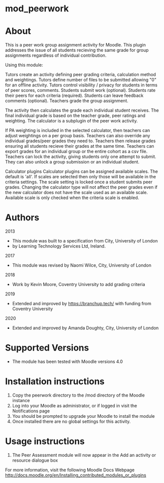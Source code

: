 # mod_peerwork

About
=====

This is a peer work group assignment activity for Moodle.
This plugin addresses the issue of all students recieving the same grade for group assignments regardless of individual contribution.

Using this module:

Tutors create an activity defining peer grading criteria, calculation method and weightings.
Tutors define number of files to be submitted allowing "0" for an offline activity.
Tutors control visibility / privacy for students in terms of peer scores, comments.
Students submit work (optional).
Students rate their peers for each criteria (required).
Students can leave feedback comments (optional). 
Teachers grade the group assignment.

The activity then calculates the grade each individual student receives.
The final individual grade is based on the teacher grade, peer ratings and weighting. The calculator is a subplugin of the peer work activity.

If PA weighting is included in the selected calculator, then teachers can adjust weightings on a per group basis. Teachers can also override any individual grades/peer grades they need to.
Teachers then release grades ensuring all students recieve their grades at the same time.
Teachers can export grades for an individual group or the entire cohort as a csv file.
Teachers can lock the activity, giving students only one attempt to submit. They can also unlock a group submission or an individual student.

Calculator plugins
Calculator plugins can be assigned available scales. The default is 'all'. If scales are selected then only those will be available in the criteria settings. The scale setting is locked once a student submits peer grades. Changing the calculator type will not affect the peer grades even if the new calculator does not have the scale used as an available scale. Available scale is only checked when the criteria scale is enabled.


Authors
=======

2013
 - This module was built to a specification from City, University of London 
 - by Learning Technology Services Ltd, Ireland.

2017
 - This module was revised by Naomi Wilce, City, University of London
 
2018
 - Work by Kevin Moore, Coventry University to add grading criteria

2019
 - Extended and improved by https://branchup.tech/ with funding from Coventry University

 2020
 - Extended and improved by Amanda Doughty, City, University of London

Supported Versions
==================

 - The module has been tested with Moodle versions 4.0


Installation instructions
=========================

1. Copy the peerwork directory to the /mod directory of the Moodle instance
2. Log into your Moodle as administrator, or if logged in visit the Notifications 
   page
3. You should be prompted to upgrade your Moodle to install the module
4. Once installed there are no global settings for this activity.

Usage instructions
==================

1. The Peer Assessment module will now appear in the Add an activity or resource dialogue box

For more information, visit the following Moodle Docs Webpage
http://docs.moodle.org/en/Installing_contributed_modules_or_plugins
